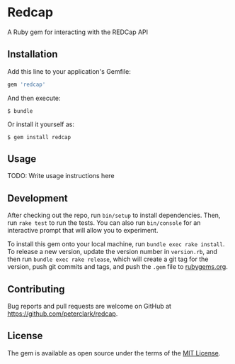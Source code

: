 # Redcap

A Ruby gem for interacting with the REDCap API

## Installation

Add this line to your application's Gemfile:

```ruby
gem 'redcap'
```

And then execute:

    $ bundle

Or install it yourself as:

    $ gem install redcap

## Usage

TODO: Write usage instructions here

## Development

After checking out the repo, run `bin/setup` to install dependencies. Then, run `rake test` to run the tests. You can also run `bin/console` for an interactive prompt that will allow you to experiment.

To install this gem onto your local machine, run `bundle exec rake install`. To release a new version, update the version number in `version.rb`, and then run `bundle exec rake release`, which will create a git tag for the version, push git commits and tags, and push the `.gem` file to [rubygems.org](https://rubygems.org).

## Contributing

Bug reports and pull requests are welcome on GitHub at https://github.com/peterclark/redcap.


## License

The gem is available as open source under the terms of the [MIT License](http://opensource.org/licenses/MIT).
